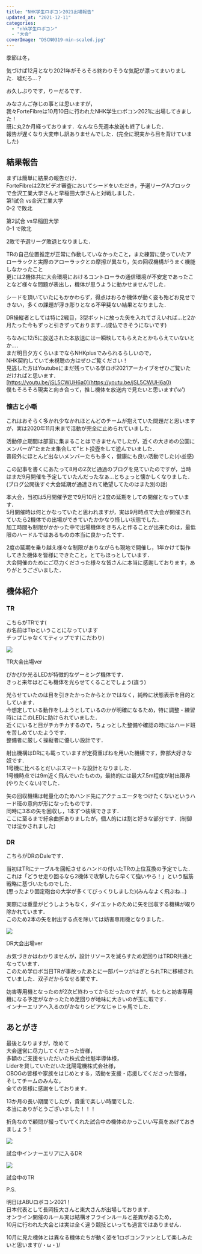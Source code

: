 ```yaml
---
title: "NHK学生ロボコン2021出場報告"
updated_at: "2021-12-11"
categories: 
  - "nhk学生ロボコン"
  - "大会"
coverImage: "DSCN0319-min-scaled.jpg"
---
```


季節は冬，

気づけば12月となり2021年がそろそろ終わりそうな気配が漂ってまいりました．嘘だろ…？

お久しぶりです，りーだるです．

みなさんご存じの事とは思いますが，  
我々ForteFibreは10月10日に行われたNHK学生ロボコン2021に出場してきました！  
既に丸2か月経っております．なんなら先週本放送も終了しました．  
報告が遅くなり大変申し訳ありませんでした．(完全に現実から目を背けていました)

## 結果報告

まずは簡単に結果の報告だけ．  
ForteFibreは2次ビデオ審査においてシードをいただき，予選リーグAブロックで金沢工業大学さんと早稲田大学さんと対戦しました．  
第1試合 vs金沢工業大学  
0-2 で敗北

第2試合 vs早稲田大学  
0-1 で敗北

2敗で予選リーグ敗退となりました．

TRの自己位置推定が正常に作動していなかったこと，また練習に使っていたアローラックと実際のアローラックとの摩擦が異なり，矢の回収機構がうまく機能しなかったこと  
更には2機体共に大会環境におけるコントローラの通信環境が不安定であったことなど様々な問題が表出し，機体が思うように動かせませんでした．

  
シードを頂いていたにもかかわらず，得点はおろか機体が動く姿も殆どお見せできない，多くの課題が浮き彫りとなる不甲斐ない結果となりました．

DR操縦者としては特に2戦目，3型ポットに放った矢を入れてさえいれば…と2か月たった今もずっと引きずっております…(成仏できそうにないです)  

ちなみに12/5に放送された本放送には一瞬映してもらえたとかもらえていないとか…．  
まだ明日夕方くらいまでならNHKplusでみられるらしいので，  
NHK契約していて未視聴の方はぜひご覧ください！  
見逃した方はYoutubeにまだ残っている学ロボ2021アーカイブをぜひご覧いただければと思います．  
[https://youtu.be/jSL5CWUH6a0](https://youtu.be/jSL5CWUH6a0)  
僕もそろそろ現実と向き合って，推し機体を放送内で見たいと思います('ω')

### 懐古と小噺

これはおそらく多かれ少なかれほとんどのチームが抱えていた問題だと思いますが，実は2020年11月末まで活動が完全に止められていました．  
  
活動停止期間は部室に集まることはできませんでしたが，近くの大きめの公園にメンバーが"たまたま集合して"ヒト投壺をして遊んでいました．  
普段外にほとんど出ないメンバーたちも多く，健康にも良い活動でした(小並感)  

この記事を書くにあたって8月の2次ビ通過のブログを見ていたのですが，当時はまだ9月開催を予定していたんだったなぁ…とちょっと懐かしくなりました．  
(ブログ公開後すぐ大会延期が通達されて絶望してたのはまた別の話)  
  
本大会，当初は5月開催予定で9月10月と2度の延期をしての開催となっています．  
5月開催時は何とかなっていたと思われますが，実は9月時点で大会が開催されていたら2機体での出場ができていたかかなり怪しい状態でした．  
加工時間も制限がかかった中で出場機体をきちんと作ることが出来たのは，最低限のハードルではあるものの本当に良かったです．

  
2度の延期を乗り越え様々な制限がありながらも現地で開催し，1年かけて製作してきた機体を皆様にできたこと，とてもほっとしています．  
大会開催のためにご尽力くださった様々な皆さんに本当に感謝しております，ありがとうございました．

## 機体紹介

### TR

こちらがTRです(  
お名前はTipということになっています  
チップじゃなくてティップです(こだわり)

[![](images/tr_kit-1024x987.jpg)](https://blog.fortefibre.net/wp-content/uploads/2021/12/tr_kit-scaled.jpg)

TR大会出場ver

ぴかぴか光るLEDが特徴的なゲーミング機体です．  
きっと来年はどこも機体を光らせてくることでしょう(違う)

光らせていたのは目を引きたかったからとかではなく，純粋に状態表示を目的としています．  
今想定している動作をしようとしているのかが明確になるため，特に調整・練習時にはこのLEDに助けられていました．  
近くにいると目がチカチカするので，ちょっとした整備や確認の時にはハード班を苦しめていたようです．  
整備者に厳しく操縦者に優しい設計です．

射出機構はDRにも載っていますが定荷重ばねを用いた機構です，弊部大好きな奴です．  
1号機に比べるとだいぶスマートな設計となりました．  
1号機時点では9m近く飛んでいたものの，最終的には最大7.5m程度が射出限界(やりたくない)でした．  

矢の回収機構は軽量化のためハンド先にアクチュエータをつけたくないというハード班の意向が形になったものです．  
同時に3本の矢を回収し，1本ずつ装填できます．  
ここに至るまで紆余曲折ありましたが，個人的には割と好きな部分です．(制御では泣かされました)

### DR

こちらがDRのDaleです．

当初はTRにテーブルを回転させるハンドの付いたTRの上位互換の予定でした．  
これは「どうせ走り回るなら2機体で攻撃したら早くて強いやろ！」という脳筋戦略に基づいたものでした．  
(思ったより固定砲台の大学が多くてびっくりしました)(みんなよく飛ぶね…)

実際には重量がどうしようもなく，ダイエットのために矢を回収する機構が取り除かれています．  
このため2本の矢を射出する点を除いては妨害専用機となりました．

[![](images/dr_kit-1024x1008.jpg)](https://blog.fortefibre.net/wp-content/uploads/2021/12/dr_kit-scaled.jpg)

DR大会出場ver

お気づきかはわかりませんが，設計リソースを減らすため足回りはTRDR共通となっています．  
このため学ロボ当日TRが事故ったあとに一部パーツがはぎとられTRに移植されていました．双子だからなせる業です．

妨害専用機となったのが2次ビ終わってからだったのですが，もともと妨害専用機になる予定がなかったため足回りが地味に大きいのが玉に瑕です．  
インナーエリアへ入るのがかなりシビアなじゃじゃ馬でした．

## あとがき

最後となりますが，改めて  
大会運営に尽力してくださった皆様，  
多額のご支援をいただいた株式会社魁半導体様，  
Liderを貸していただいた北陽電機株式会社様，  
OBOGの皆様や家族をはじめとする，活動を支援・応援してくださった皆様，  
そしてチームのみんな，  
全ての皆様に感謝をしております．

13か月の長い期間でしたが，貴重で楽しい時間でした．  
本当にありがとうございました！！！

折角なので顧問が撮っていてくれた試合中の機体のかっこいい写真をあげておきましょう！

[![](images/DSCN0311-min-1024x768.jpg)](https://blog.fortefibre.net/wp-content/uploads/2021/12/DSCN0311-min-scaled.jpg)

試合中インナーエリアに入るDR

[![](images/DSCN0312-min-1024x768.jpg)](https://blog.fortefibre.net/wp-content/uploads/2021/12/DSCN0312-min-scaled.jpg)

試合中のTR

P.S.

明日はABUロボコン2021！  
日本代表として長岡技大さんと東大さんが出場しております．  
オンライン開催のルール実は結構オフラインルールと差異があるため，  
10月に行われた大会とは実は全く違う競技といっても過言ではありません．

10月に見た機体とは異なる機体たちが動く姿を1ロボコンファンとして楽しみたいと思います(/・ω・)/
